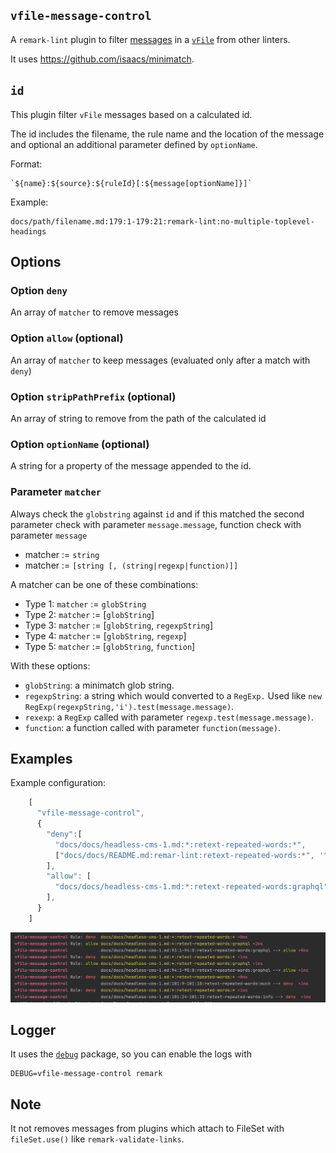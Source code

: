## `vfile-message-control`

A `remark-lint` plugin to filter [messages](https://github.com/vfile/vfile#vfilemessages) in a [`vFile`](https://github.com/vfile/vfile) from other linters.

It uses https://github.com/isaacs/minimatch.

## `id`

This plugin filter `vFile` messages based on a calculated id. 

The id includes the filename, the rule name and the location of the message and optional an additional parameter defined by `optionName`.

Format:

```
`${name}:${source}:${ruleId}[:${message[optionName]}]`
```

Example:
```
docs/path/filename.md:179:1-179:21:remark-lint:no-multiple-toplevel-headings
```

## Options

### Option `deny`

An array of `matcher` to remove messages  

### Option `allow` (optional)

An array of `matcher` to keep messages (evaluated only after a match with `deny`)  

### Option `stripPathPrefix` (optional)

An array of string to remove from the path of the calculated id 

### Option `optionName` (optional)

A string for a property of the message appended to the id. 

### Parameter `matcher`

Always check the `globstring` against `id` and if this matched the second parameter check with parameter `message.message`, function check with parameter `message`

- matcher := `string`
- matcher := `[string [, (string|regexp|function)]]`

A matcher can be one of these combinations:

- Type 1: `matcher` :=  `globString` 
- Type 2: `matcher` := [`globString`]
- Type 3: `matcher` := [`globString`, `regexpString`]
- Type 4: `matcher` := [`globString`, `regexp`]
- Type 5: `matcher` := [`globString`, `function`]

With these options:
- `globString`: a minimatch glob string.
- `regexpString`: a string which would converted to a `RegExp.` Used like `new RegExp(regexpString,'i').test(message.message)`.
- `rexexp`: a `RegExp` called with parameter  `regexp.test(message.message)`.
- `function`: a function called with parameter `function(message)`.

## Examples

Example configuration:

```javascript
    [
      "vfile-message-control",
      {
        "deny":[
          "docs/docs/headless-cms-1.md:*:retext-repeated-words:*",
          ["docs/docs/README.md:remar-lint:retext-repeated-words:*", '^The parameter'],
        ],
        "allow": [
          "docs/docs/headless-cms-1.md:*:retext-repeated-words:graphql",
        ],
      }
    ]
```

![Screenshot](./screenshot.png)

## Logger

It uses the [`debug`](https://www.npmjs.com/package/debug) package, so you can enable the logs with

```shell
DEBUG=vfile-message-control remark
```

## Note

It not removes messages from plugins which attach to FileSet with `fileSet.use()` like `remark-validate-links`.